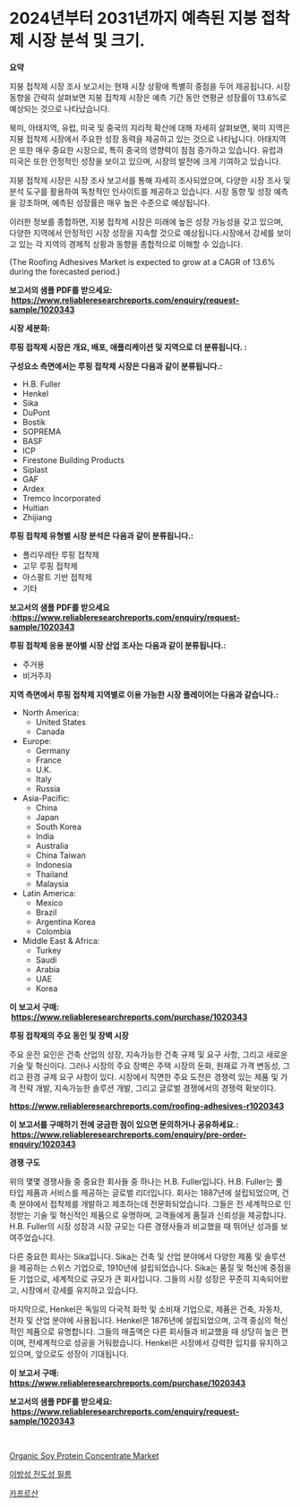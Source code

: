 <p><h1>2024년부터 2031년까지 예측된 지붕 접착제 시장 분석 및 크기.</h1></p><p><strong>요약</strong></p>
<p><p>지붕 접착제 시장 조사 보고서는 현재 시장 상황에 특별히 중점을 두어 제공됩니다. 시장 동향을 간략히 살펴보면 지붕 접착제 시장은 예측 기간 동안 연평균 성장률이 13.6%로 예상되는 것으로 나타났습니다. </p><p>북미, 아태지역, 유럽, 미국 및 중국의 지리적 확산에 대해 자세히 살펴보면, 북미 지역은 지붕 접착제 시장에서 주요한 성장 동력을 제공하고 있는 것으로 나타납니다. 아태지역은 또한 매우 중요한 시장으로, 특히 중국의 영향력이 점점 증가하고 있습니다. 유럽과 미국은 또한 안정적인 성장을 보이고 있으며, 시장의 발전에 크게 기여하고 있습니다.</p><p>지붕 접착제 시장은 시장 조사 보고서를 통해 자세히 조사되었으며, 다양한 시장 조사 및 분석 도구를 활용하여 독창적인 인사이트를 제공하고 있습니다. 시장 동향 및 성장 예측을 강조하며, 예측된 성장률은 매우 높은 수준으로 예상됩니다.</p><p>이러한 정보를 종합하면, 지붕 접착제 시장은 미래에 높은 성장 가능성을 갖고 있으며, 다양한 지역에서 안정적인 시장 성장을 지속할 것으로 예상됩니다.시장에서 강세를 보이고 있는 각 지역의 경제적 상황과 동향을 종합적으로 이해할 수 있습니다.</p><p>(The Roofing Adhesives Market is expected to grow at a CAGR of 13.6% during the forecasted period.)</p></p>
<p><strong>보고서의 샘플 PDF를 받으세요: &nbsp;<a href="https://www.reliableresearchreports.com/enquiry/request-sample/1020343">https://www.reliableresearchreports.com/enquiry/request-sample/1020343</a></strong></p>
<p><strong>시장 세분화:</strong></p>
<p><strong> 루핑 접착제 시장은 개요, 배포, 애플리케이션 및 지역으로 더 분류됩니다. :</strong></p>
<p><strong>구성요소 측면에서는 루핑 접착제 시장은 다음과 같이 분류됩니다.:</strong></p>
<p><ul><li>H.B. Fuller</li><li>Henkel</li><li>Sika</li><li>DuPont</li><li>Bostik</li><li>SOPREMA</li><li>BASF</li><li>ICP</li><li>Firestone Building Products</li><li>Siplast</li><li>GAF</li><li>Ardex</li><li>Tremco Incorporated</li><li>Huitian</li><li>Zhijiang</li></ul></p>
<p><strong> 루핑 접착제 유형별 시장 분석은 다음과 같이 분류됩니다.:</strong></p>
<p><ul><li>폴리우레탄 루핑 접착제</li><li>고무 루핑 접착제</li><li>아스팔트 기반 접착제</li><li>기타</li></ul></p>
<p><strong>보고서의 샘플 PDF를 받으세요 :<a href="https://www.reliableresearchreports.com/enquiry/request-sample/1020343">https://www.reliableresearchreports.com/enquiry/request-sample/1020343</a></strong></p>
<p><strong> 루핑 접착제 응용 분야별 시장 산업 조사는 다음과 같이 분류됩니다.:</strong></p>
<p><ul><li>주거용</li><li>비거주자</li></ul></p>
<p><strong>지역 측면에서 루핑 접착제 지역별로 이용 가능한 시장 플레이어는 다음과 같습니다.:</strong></p>
<p><ul>
    <li>
        North America:
        <ul>
            <li>United States</li>
            <li>Canada</li>
        </ul>
    </li>
    <li>
        Europe:
        <ul>
            <li>Germany</li>
            <li>France</li>
            <li>U.K.</li>
            <li>Italy</li>
            <li>Russia</li>
        </ul>
    </li>
    <li>
        Asia-Pacific:
        <ul>
            <li>China</li>
            <li>Japan</li>
            <li>South Korea</li>
            <li>India</li>
            <li>Australia</li>
            <li>China Taiwan</li>
            <li>Indonesia</li>
            <li>Thailand</li>
            <li>Malaysia</li>
        </ul>
    </li>
    <li>
        Latin America:
        <ul>
            <li>Mexico</li>
            <li>Brazil</li>
            <li>Argentina Korea</li>
            <li>Colombia</li>
        </ul>
    </li>
    <li>
        Middle East & Africa:
        <ul>
            <li>Turkey</li>
            <li>Saudi</li>
            <li>Arabia</li>
            <li>UAE</li>
            <li>Korea</li>
        </ul>
    </li>
    </ul></p>
<p><strong>이 보고서 구매: &nbsp;<a href="https://www.reliableresearchreports.com/purchase/1020343">https://www.reliableresearchreports.com/purchase/1020343</a></strong></p>
<p><strong>루핑 접착제의 주요 동인 및 장벽 시장</strong></p>
<p><p>주요 운전 요인은 건축 산업의 성장, 지속가능한 건축 규제 및 요구 사항, 그리고 새로운 기술 및 혁신이다. 그러나 시장의 주요 장벽은 주택 시장의 둔화, 원재료 가격 변동성, 그리고 환경 규제 요구 사항이 있다. 시장에서 직면한 주요 도전은 경쟁력 있는 제품 및 가격 전략 개발, 지속가능한 솔루션 개발, 그리고 글로벌 경쟁에서의 경쟁력 확보이다.</p></p>
<p><strong><a href="https://www.reliableresearchreports.com/roofing-adhesives-r1020343">https://www.reliableresearchreports.com/roofing-adhesives-r1020343</a></strong></p>
<p><strong>이 보고서를 구매하기 전에 궁금한 점이 있으면 문의하거나 공유하세요.: &nbsp;<a href="https://www.reliableresearchreports.com/enquiry/pre-order-enquiry/1020343">https://www.reliableresearchreports.com/enquiry/pre-order-enquiry/1020343</a></strong></p>
<p><strong>경쟁 구도</strong></p>
<p><p>위의 몇몇 경쟁사들 중 중요한 회사들 중 하나는 H.B. Fuller입니다. H.B. Fuller는 풀 타입 제품과 서비스를 제공하는 글로벌 리더입니다. 회사는 1887년에 설립되었으며, 건축 분야에서 접착제를 개발하고 제조하는데 전문화되었습니다. 그들은 전 세계적으로 인정받는 기술 및 혁신적인 제품으로 유명하며, 고객들에게 품질과 신뢰성을 제공합니다. H.B. Fuller의 시장 성장과 시장 규모는 다른 경쟁사들과 비교했을 때 뛰어난 성과를 보여주었습니다.</p><p>다른 중요한 회사는 Sika입니다. Sika는 건축 및 산업 분야에서 다양한 제품 및 솔루션을 제공하는 스위스 기업으로, 1910년에 설립되었습니다. Sika는 품질 및 혁신에 중점을 둔 기업으로, 세계적으로 규모가 큰 회사입니다. 그들의 시장 성장은 꾸준히 지속되어왔고, 시장에서 강세를 유지하고 있습니다.</p><p>마지막으로, Henkel은 독일의 다국적 화학 및 소비재 기업으로, 제품은 건축, 자동차, 전자 및 산업 분야에 사용됩니다. Henkel은 1876년에 설립되었으며, 고객 중심의 혁신적인 제품으로 유명합니다. 그들의 매출액은 다른 회사들과 비교했을 때 상당히 높은 편이며, 전세계적으로 성공을 거둬왔습니다. Henkel은 시장에서 강력한 입지를 유지하고 있으며, 앞으로도 성장이 기대됩니다.</p></p>
<p><strong>이 보고서 구매: &nbsp; <a href="https://www.reliableresearchreports.com/purchase/1020343">https://www.reliableresearchreports.com/purchase/1020343</a></strong></p>
<p><strong>보고서의 샘플 PDF를 받으세요: &nbsp;<a href="https://www.reliableresearchreports.com/enquiry/request-sample/1020343">https://www.reliableresearchreports.com/enquiry/request-sample/1020343</a></strong><strong></strong></p>
<p>&nbsp;</p>
<p><p><a href="https://github.com/shotows/Market-Research-Report-List-2/blob/main/organic-soy-protein-concentrate-market.md">Organic Soy Protein Concentrate Market</a></p><p><a href="https://github.com/plelbej847484502/Market-Research-Report-List-1/blob/main/453713217283.md">이방성 전도성 필름</a></p><p><a href="https://github.com/vseigx30c9a1j/Market-Research-Report-List-1/blob/main/556980317284.md">카프르산</a></p></p>
